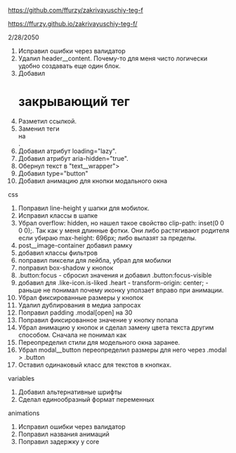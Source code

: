 https://github.com/ffurzy/zakrivayuschiy-teg-f


https://ffurzy.github.io/zakrivayuschiy-teg-f/


2/28/2050

1. Исправил ошибки через валидатор
2. Удалил header__content. Почему-то для меня чисто логически удобно создавать еще один блок. 
3. Добавил <h1 class="logo__text">закрывающий тег</h1>
4. Разметил </HTML> ссылкой. 
5. Заменил теги <section> на <article>.
6. Добавил атрибут loading="lazy".
7. Добавил атрибут aria-hidden="true".
8. Обернул текст в "text__wrapper">
9. Добавил type="button"
10. Добавил анимацию для кнопки модального окна


css
1. Поправил line-height у шапки для мобилок. 
2. Исправил классы в шапке
3. Убрал overflow: hidden, но нашел такое свойство clip-path: inset(0 0 0 0);. Так как у меня длинные фотки. Они либо растягивают родителя если убираю max-height: 696px; либо вылазят за пределы.
4. post__image-container добавил рамку
5. добавил классы фильтров
6. поправил пиксели для лейбла, убрал для мобилки
7. поправил box-shadow у кнопок 
8. .button:focus - сбросил значения и добавил .button:focus-visible
9. добавил для .like-icon.is-liked .heart - transform-origin: center; - раньше не понимал почему иконку уползает вправо при анимации.
10. Убрал фиксированные размеры у кнопок
11. Удалил дублирования в медиа запросах
12. Поправил padding .modal[open] на 30 
13. Поправил фиксированное значение у кнопку попапа
14. Убрал анимацию у кнопок и сделал замену цвета текста другим способом. Сначала не понимал как
15. Переопределил стили для модельного окна заранее.
16. Убрал modal__button переопределил размеры для него через .modal > .button
17. Оставил одинаковый класс для текстов в кнопках.

variables
1. Добавил альтернативные шрифты
2. Сделал единообразный формат переменных

animations
1. Исправил ошибки через валидатор
2. Поправил названия анимаций
3. Поправил задержку у core